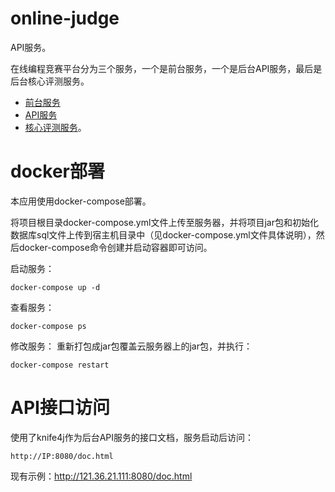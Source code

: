 # online-judge
API服务。

在线编程竞赛平台分为三个服务，一个是前台服务，一个是后台API服务，最后是后台核心评测服务。
- [前台服务](https://github.com/evanlaochen/online-judge-fe)
- [API服务](https://github.com/evanlaochen/online-judge)
- [核心评测服务](https://github.com/evanlaochen/online-judge-core)。

# docker部署
本应用使用docker-compose部署。

将项目根目录docker-compose.yml文件上传至服务器，并将项目jar包和初始化数据库sql文件上传到宿主机目录中（见docker-compose.yml文件具体说明），然后docker-compose命令创建并启动容器即可访问。

启动服务：
```shell
docker-compose up -d
```
查看服务：
```shell
docker-compose ps
```
修改服务：
重新打包成jar包覆盖云服务器上的jar包，并执行：
```shell
docker-compose restart
```

# API接口访问

使用了knife4j作为后台API服务的接口文档，服务启动后访问：
```shell
http://IP:8080/doc.html
```
现有示例：http://121.36.21.111:8080/doc.html